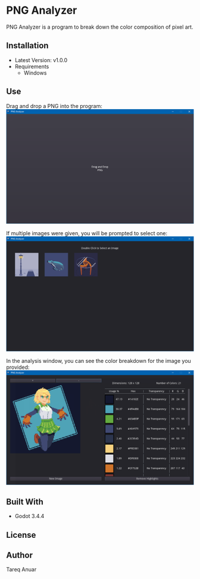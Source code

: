# PNG Analyzer

PNG Analyzer is a program to break down the color composition of pixel art.

## Installation
- Latest Version: v1.0.0
- Requirements
  - Windows

## Use
Drag and drop a PNG into the program:
![Import Image](https://github.com/MTareqAzim/png-analyzer/blob/master/images/import-png.PNG "Import Image")

If multiple images were given, you will be prompted to select one:
![Select Image](https://github.com/MTareqAzim/png-analyzer/blob/master/images/multiple-imports.PNG "Select Image")

In the analysis window, you can see the color breakdown for the image you provided:
![Image Breakdown](https://github.com/MTareqAzim/png-analyzer/blob/master/images/image-analysis.PNG "Image Breakdown")

## Built With
- Godot 3.4.4

## License

## Author
Tareq Anuar
